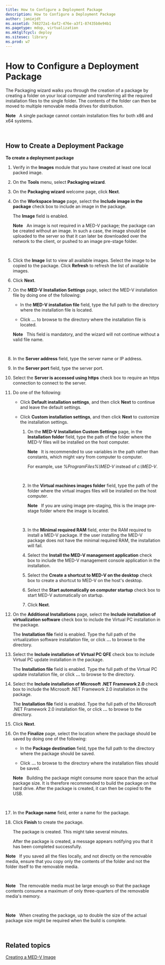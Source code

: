 ```yaml
---
title: How to Configure a Deployment Package
description: How to Configure a Deployment Package
author: jamiejdt
ms.assetid: 748272a1-6af2-476e-a3f1-87435b8e94b1
ms.pagetype: mdop, virtualization
ms.mktglfcycl: deploy
ms.sitesec: library
ms.prod: w7
---
```



# How to Configure a Deployment Package


The Packaging wizard walks you through the creation of a package by creating a folder on your local computer and transferring all the required installation files to the single folder. The contents of the folder can then be moved to multiple removable media drives for distribution.

**Note**  
A single package cannot contain installation files for both x86 and x64 systems.

 

## How to Create a Deployment Package


**To create a deployment package**

1.  Verify in the **Images** module that you have created at least one local packed image.

2.  On the **Tools** menu, select **Packaging wizard**.

3.  On the **Packaging wizard** welcome page, click **Next**.

4.  On the **Workspace Image** page, select the **Include image in the package** check box to include an image in the package.

    The **Image** field is enabled.

    **Note**  
    An image is not required in a MED-V package; the package can be created without an image. In such a case, the image should be uploaded to the server so that it can later be downloaded over the network to the client, or pushed to an image pre-stage folder.

     

5.  Click the **Image** list to view all available images. Select the image to be copied to the package. Click **Refresh** to refresh the list of available images.

6.  Click **Next**.

7.  On the **MED-V Installation Settings** page, select the MED-V installation file by doing one of the following:

    -   In the **MED-V installation file** field, type the full path to the directory where the installation file is located.

    -   Click **...** to browse to the directory where the installation file is located.

    **Note**  
    This field is mandatory, and the wizard will not continue without a valid file name.

     

8.  In the **Server address** field, type the server name or IP address.

9.  In the **Server port** field, type the server port.

10. Select the **Server is accessed using https** check box to require an https connection to connect to the server.

11. Do one of the following:

    -   Click **Default installation settings**, and then click **Next** to continue and leave the default settings.

    -   Click **Custom installation settings**, and then click **Next** to customize the installation settings.

        1.  On the **MED-V Installation Custom Settings** page, in the **Installation folder** field, type the path of the folder where the MED-V files will be installed on the host computer.

            **Note**  
            It is recommended to use variables in the path rather than constants, which might vary from computer to computer.

            For example, use *%ProgramFiles%\\MED-V* instead of *c:\\MED-V*.

             

        2.  In the **Virtual machines images folder** field, type the path of the folder where the virtual images files will be installed on the host computer.

            **Note**  
            If you are using image pre-staging, this is the image pre-stage folder where the image is located.

             

        3.  In the **Minimal required RAM** field, enter the RAM required to install a MED-V package. If the user installing the MED-V package does not have the minimal required RAM, the installation will fail.

        4.  Select the **Install the MED-V management application** check box to include the MED-V management console application in the installation.

        5.  Select the **Create a shortcut to MED-V on the desktop** check box to create a shortcut to MED-V on the host's desktop.

        6.  Select the **Start automatically on computer startup** check box to start MED-V automatically on startup.

        7.  Click **Next**.

12. On the **Additional Installations** page, select the **Include installation of virtualization software** check box to include the Virtual PC installation in the package.

    The **Installation file** field is enabled. Type the full path of the virtualization software installation file, or click **...** to browse to the directory.

13. Select the **Include installation of Virtual PC QFE** check box to include Virtual PC update installation in the package.

    The **Installation file** field is enabled. Type the full path of the Virtual PC update installation file, or click **...** to browse to the directory.

14. Select the **Include installation of Microsoft .NET Framework 2.0** check box to include the Microsoft .NET Framework 2.0 installation in the package.

    The **Installation file** field is enabled. Type the full path of the Microsoft .NET Framework 2.0 installation file, or click **...** to browse to the directory.

15. Click **Next**.

16. On the **Finalize** page, select the location where the package should be saved by doing one of the following:

    -   In the **Package destination** field, type the full path to the directory where the package should be saved.

    -   Click **...** to browse to the directory where the installation files should be saved.

    **Note**  
    Building the package might consume more space than the actual package size. It is therefore recommended to build the package on the hard drive. After the package is created, it can then be copied to the USB.

     

17. In the **Package name** field, enter a name for the package.

18. Click **Finish** to create the package.

    The package is created. This might take several minutes.

    After the package is created, a message appears notifying you that it has been completed successfully.

**Note**  
If you saved all the files locally, and not directly on the removable media, ensure that you copy only the contents of the folder and not the folder itself to the removable media.

 

**Note**  
The removable media must be large enough so that the package contents consume a maximum of only three-quarters of the removable media's memory.

 

**Note**  
When creating the package, up to double the size of the actual package size might be required when the build is complete.

 

## Related topics


[Creating a MED-V Image](creating-a-med-v-image.md)

 

 





